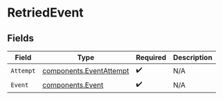 # RetriedEvent


## Fields

| Field                                                              | Type                                                               | Required                                                           | Description                                                        |
| ------------------------------------------------------------------ | ------------------------------------------------------------------ | ------------------------------------------------------------------ | ------------------------------------------------------------------ |
| `Attempt`                                                          | [components.EventAttempt](../../models/components/eventattempt.md) | :heavy_check_mark:                                                 | N/A                                                                |
| `Event`                                                            | [components.Event](../../models/components/event.md)               | :heavy_check_mark:                                                 | N/A                                                                |